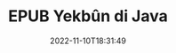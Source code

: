 ---
############################# Static ############################
layout: "auto-gen-merge"
date: 2022-11-10T18:31:49
draft: false
otherformats: html mht mhtml odp ods odt one otp ott pdf pps ppsx ppt pptx rtf tex

############################# Head ############################
head_title: "Pelên EPUB bi navgîniya Java & J2SE Documents Merger API-ê ve bikin yek"
head_description: "Gelek pelên EPUB di Java-yê de bi karanîna API-ya yekkirina belgeyan bi hemî dane, şêwaz û şeklê wekî belgeyên çavkaniyê ve bi hev re bikin."

############################# Header ############################
title: "EPUB Yekbûn di Java"
description: "EPUB bi çend rêzikên koda Java re bibin yek."
bg_image: "https://cms.admin.containerize.com/templates/aspose/App_Themes/V3/images/bg/header1.png"
bg_overlay: false
button:
    enable: true
    icon: "fas fa-arrow-down"
    label: "Daxistina Doza Belaş"
    link: "https://downloads.groupdocs.com/merger/java"

############################# SubMenu ############################
submenu:
    enable: true

    left:
        img_alt: "GroupDocs.Merger for Java"
        image: "https://cms.admin.containerize.com/templates/groupdocs/images/product-logos/90x90-noborder/groupdocs-merger-java.png"
        product: "GroupDocs.Merger"
        platform: "Java"

    middle:
        button:

            # button loop
            - link: "https://apireference.groupdocs.com/merger/java"
              text: "Çavkanî API"

            # button loop
            - link: "https://github.com/groupdocs-merger"
              text: "Nimûneyên Kodê"

            # button loop
            - link: "https://products.groupdocs.app/merger/family"
              text: "Demos Bijî"

            # button loop
            - link: "https://purchase.groupdocs.com/pricing/merger/java"
              text: "Pricing"

    right:
        link_download: "https://downloads.groupdocs.com/merger"
        link_learn: "https://docs.groupdocs.com/merger/java"
        link_buy: "https://purchase.groupdocs.com"

############################# About ############################
about:
    enable: true
    title: "Derbarê GroupDocs.Merger for Java API"
    content: |
        [GroupDocs.Merger for Java](/ku/merger/java/) çareseriyek hêsan peyda dike ku pir PDF, Microsoft Office (Word, Excel, PowerPoint, OneNote), OpenDocument, HTML, wêne û gelek belgeyên din di pelek yekane de di nav sepanên Java de. GroupDocs.Merger dê ji we re gelek hewildan xilas bike, ji ber ku hûn destûr didin ku hûn belgeyên EPUB bikin yek - ne hewce ye ku nermalava sêyemîn, serîlêdanên sermaseyê an pêvekan saz bikin. Naha ne hewce ye ku hûn wextê xwe wunda bikin û pelan bi destan bikin yek! Mîsyona GroupDocs ev e ku kalîteya çêtirîn peyda bike û karûbarên pêvajoyên belgeyê hêsan bike.
        
        GroupDocs.Merger API ji bo çareseriyên pargîdanî bijarek rast e ku hewceyê taybetmendiyên hevgirtina pelan e. Van API-an li ser hemî pergalên xebitandinê û platformên sereke, tevî J2SE 7.0 (1.7), J2SE 8.0 (1.8), Java 10, baş têne piştgirî kirin.

############################# Steps ############################
steps:
    enable: true
    title_left: "Gelek EPUB Pelên di Java de bibin yek"
    content_left: |
        [GroupDocs.Merger for Java](/ku/merger/java/) ji pêşdebirên Java re hêsan dike ku bi pêkanîna çend gavên hêsan ve gelek pelên EPUB li hev bikin.
        
        * Nimûneyek **Merger** biafirînin û riya belgeya çavkaniyê wekî pîvanek çêker derbas bikin.
        * Gazî **Join** ji pola **Merger** bikin û riya belgeya çavkaniyê ya duyemîn derbas bikin.
        * Ji pola **Save** ya **Merger** re telefon bikin da ku belgeya yekbûyî hilînin.

    title_right: "Pêdiviyên Sîstemê"
    content_right: |
        GroupDocs.Merger for Java API li ser hemî platform û pergalên xebitandinê yên sereke têne piştgirî kirin. Berî ku hûn koda jêrîn bicîh bikin, ji kerema xwe pê ewle bibin ku we şertên jêrîn li ser pergala we hatine saz kirin.

        * Pergalên Xebatê: Microsoft Windows, Linux, MacOS
        * Jîngehên Pêşketinê: NetBeans, IntelliJ IDEA, Eclipse
        * Çarçoveyên: J2SE 7.0 (1.7), J2SE 8.0 (1.8), Java 10
        * Guhertoya herî dawî ya GroupDocs.Merger for Java ji [Maven](https://repository.groupdocs.com/webapp/#/artifacts/browse/tree/General/repo/com/groupdocs/groupdocs-merger) dakêşîne
         
    code: |
     {{% merger/additional-styles %}}
     {{< merger/code-merger title="Meriv çawa pelên EPUB bi karanîna koda nimûneya Java dike yek">}}

        ```java    
        // Pelên EPUB bi karanîna GroupDocs.Merger ji bo API-a Java-yê bi hev re bikin
        // Bi belgeya têketina EPUB Yekbûnek yekser
        Merger merger = new Merger("input_1.epub");

        // Rêbaza tevlêbûnê ya mînaka pola Mergerê bang bikin û riya belgeya çavkaniya duyemîn derbas bikin
        merger.join("input_2.epub");
    
        // Rêbaza hilanînê ya mînaka pola Mergerê bang bikin da ku belgeya yekbûyî hilînin
        merger.save("merged-file.epub"); 
        ```
     {{< /merger/code-merger >}}

############################# Demos ############################
demos:
    enable: true
    title: "Demos Zindî - Serlêdana Serhêl ku Belgeyên Bihevre Bike"
    content: |
       Bi seredana malpera [GroupDocs.Merger Live Demos](https://products.groupdocs.app/merger/epub) niha ji yek pelan zêdetir EPUB bikin yek.
       Demoya zindî xwedî feydeyên jêrîn e.
        
############################# About Formats ############################
about_formats:
    enable: true

############################# More Formats ############################
more_formats:
    enable: true
    title: "Yekkirina Formên Belgeya Din"
    content: |
        Java ji bo formatên pelan û wêneyan API-ya yekbûnê belge dike. Hin ji formên belgeyên populer ên ku li jêr têne destnîşan kirin hev bikin.

############################# Back to top ###############################
back_to_top:
    enable: true
---